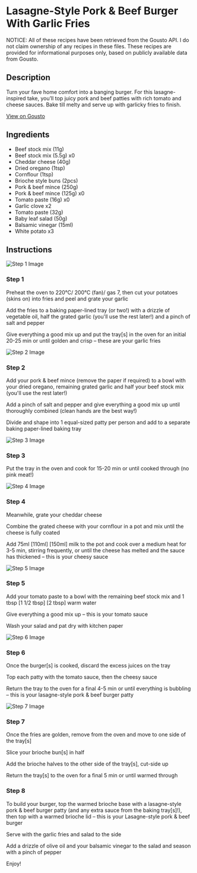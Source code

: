 # Lasagne-Style Pork & Beef Burger With Garlic Fries

NOTICE: All of these recipes have been retrieved from the Gousto API. I do not claim ownership of any recipes in these files. These recipes are provided for informational purposes only, based on publicly available data from Gousto.

## Description

Turn your fave home comfort into a banging burger. For this lasagne-inspired take, you’ll top juicy pork and beef patties with rich tomato and cheese sauces. Bake till melty and serve up with garlicky fries to finish.

[View on Gousto](https://www.gousto.co.uk/recipes/cookbook/lasagne-inspired-pork-beef-burger-with-garlic-fries)

## Ingredients

- Beef stock mix (11g)
- Beef stock mix (5.5g) x0
- Cheddar cheese (40g)
- Dried oregano (1tsp)
- Cornflour (1tsp)
- Brioche style buns (2pcs)
- Pork & beef mince (250g)
- Pork & beef mince (125g) x0
- Tomato paste (16g) x0
- Garlic clove x2
- Tomato paste (32g)
- Baby leaf salad (50g)
- Balsamic vinegar (15ml)
- White potato x3

## Instructions

![Step 1 Image](https://production-media.gousto.co.uk/cms/recipe-step-image/step-1-1708533092244-x200.jpg)

### Step 1

Preheat the oven to 220°C/ 200°C (fan)/ gas 7, then cut your potatoes (skins on) into fries and peel and grate your garlic

Add the fries to a baking paper-lined tray (or two!) with a drizzle of vegetable oil, half the grated garlic (you'll use the rest later!) and a pinch of salt and pepper

Give everything a good mix up and put the tray[s] in the oven for an initial 20-25 min or until golden and crisp – these are your garlic fries

![Step 2 Image](https://production-media.gousto.co.uk/cms/recipe-step-image/step-2-1708533100374-x200.jpg)

### Step 2

Add your pork & beef mince (remove the paper if required) to a bowl with your dried oregano, remaining grated garlic and half your beef stock mix (you'll use the rest later!)

Add a pinch of salt and pepper and give everything a good mix up until thoroughly combined (clean hands are the best way!)

Divide and shape into 1 equal-sized patty per person and add to a separate baking paper-lined baking tray

![Step 3 Image](https://production-media.gousto.co.uk/cms/recipe-step-image/step-3-1708533110497-x200.jpg)

### Step 3

Put the tray in the oven and cook for 15-20 min or until cooked through (no pink meat!)

![Step 4 Image](https://production-media.gousto.co.uk/cms/recipe-step-image/step-4-1708533124951-x200.jpg)

### Step 4

Meanwhile, grate your cheddar cheese

Combine the grated cheese with your cornflour in a pot and mix until the cheese is fully coated

Add 75ml<span class="text-purple"> [110ml] </span><span class="text-danger">[150ml]</span> milk to the pot and cook over a medium heat for 3-5 min, stirring frequently, or until the cheese has melted and the sauce has thickened – this is your cheesy sauce

![Step 5 Image](https://production-media.gousto.co.uk/cms/recipe-step-image/step-5-1708533130051-x200.jpg)

### Step 5

Add your tomato paste to a bowl with the remaining beef stock mix and 1 tbsp <span class="text-purple">[1 1/2 tbsp]</span> <span class="text-danger">[2 tbsp] </span>warm water

Give everything a good mix up – this is your tomato sauce

Wash your salad and pat dry with kitchen paper

![Step 6 Image](https://production-media.gousto.co.uk/cms/recipe-step-image/step-6-1708533134764-x200.jpg)

### Step 6

Once the burger[s] is cooked, discard the excess juices on the tray

Top each patty with the tomato sauce, then the cheesy sauce

Return the tray to the oven for a final 4-5 min or until everything is bubbling – this is your lasagne-style pork & beef burger patty

![Step 7 Image](https://production-media.gousto.co.uk/cms/recipe-step-image/step-7-1708533140623-x200.jpg)

### Step 7

Once the fries are golden, remove from the oven and move to one side of the tray[s]

Slice your brioche bun[s] in half

Add the brioche halves to the other side of the tray[s], cut-side up

Return the tray[s] to the oven for a final 5 min or until warmed through

### Step 8

To build your burger, top the warmed brioche base with a lasagne-style pork & beef burger patty (and any extra sauce from the baking tray[s]!), then top with a warmed brioche lid – this is your Lasagne-style pork & beef burger

Serve with the garlic fries and salad to the side

Add a drizzle of olive oil and your balsamic vinegar to the salad and season with a pinch of pepper

Enjoy!

